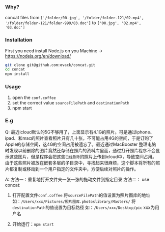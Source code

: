 ### Why?
concat files from
`['/folder/00.jpg', '/folder/folder-121/02.mp4', '/folder/folder-121/folder-999/03.doc']`
to
`['00.jpg', '02.mp4', '03.doc']`

### Installation
First you need install Node.js on you Machine -> https://nodejs.org/en/download/
```bash
git clone git@github.com:ovack/concat.git
cd concat
npm install
```

### Usage

1. open the `conf.coffee`
2. set the correct value `sourceFilePath` and `destinationPath`
3. npm start

### E.g

Q: 最近icloud默认的5G不够用了，上面显示有4.1G的照片。可是通过iphone、ipad、和mac的照片查看照片只有几十张，不可能占用4G的空间，于是订购了Apple的存储空间，这4G的空间占用被遗忘了。最近通过MacBooster 整理电脑时发现以前删除的图片竟然还存储在照片的资料库里面，通过打开照片程序不会显示这些图片，但是程序会把这些`已经删除`的照片上传到icloud中，导致空间占用。由于这些照片被放在嵌套多层的子目录中，寻找起来很麻烦，这个脚本将所有的照片都复制或移动到一个用户指定的文件夹中，方便后续对照片的操作。

A:
方法一：重复地打开文件夹一张一张的拖动文件到指定目录
方法二：
use concat:
 1. 打开配置文件`conf.coffee`
将`sourceFilePath`的值设置为照片图库的地址 如：`/Users/xxx/Pictures/照片图库.photoslibrary/Masters/`
将`destinationPath`的值设置为目标路径 如：`/Users/xxx/Desktop/pic`
xxx为用户名

 1.  开始运行：`npm start`

